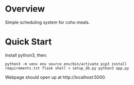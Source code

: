 # Overview
<p>Simple scheduling system for coho meals.</p>

# Quick Start

<p>Install python3, then:</p>

<code>python3 -m venv env
source env/bin/activate
pip3 install requirements.txt
flask shell < setup\_db.py
python3 app.py
</code>

<p>Webpage should open up at http://localhost:5000. </p>
